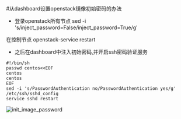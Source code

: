 #从dashboard设置openstack镜像初始密码的办法

- 登录openstack所有节点
sed -i 's/inject_password=False/inject_password=True/g'

在控制节点
openstack-service restart

- 之后在dashboard中注入初始密码,并开启ssh密码验证服务

```
#!/bin/sh
passwd centos<<EOF
centos
centos
EOF
sed -i 's/PasswordAuthentication no/PasswordAuthentication yes/g' /etc/ssh/sshd_config
service sshd restart
```

![init_image_password](https://github.com/vajn/GoodCloud/blob/master/doc/images/init_image_password.png)